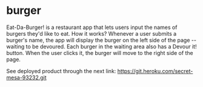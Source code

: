 # burger
Eat-Da-Burger! is a restaurant app that lets users input the names of burgers they'd like to eat.
How it works? Whenever a user submits a burger's name, the app will display the burger on the left side of the page -- waiting to be devoured.
Each burger in the waiting area also has a Devour it! button. When the user clicks it, the burger will move to the right side of the page.

See deployed product through the next link: https://git.heroku.com/secret-mesa-93232.git
